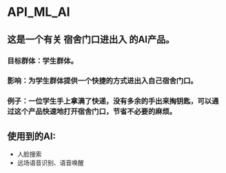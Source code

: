 # API_ML_AI

## 这是一个有关 宿舍门口进出入 的AI产品。
### 目标群体：学生群体。
### 影响：为学生群体提供一个快捷的方式进出入自己宿舍门口。
### 例子：一位学生手上拿满了快递，没有多余的手出来掏钥匙，可以通过这个产品快速地打开宿舍门口，节省不必要的麻烦。

## 使用到的AI:
- 人脸搜索
- 远场语音识别、语音唤醒
